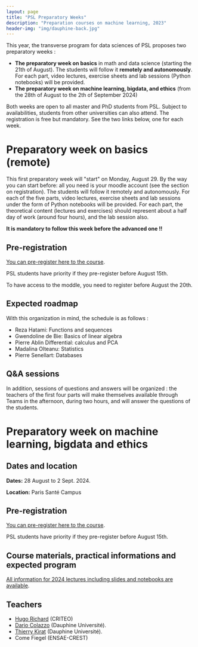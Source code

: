 ```yaml
---
layout: page
title: "PSL Preparatory Weeks"
description: "Preparation courses on machine learning, 2023"
header-img: "img/dauphine-back.jpg"
---
```


This year, the transverse program for data sciences of PSL proposes two preparatory weeks :
- **The preparatory week on basics** in math and data science (starting the 21th of August). The students will follow it **remotely and autonomously**. For each part, video lectures, exercise sheets and lab sessions (Python notebooks) will be provided.
- **The preparatory week on machine learning, bigdata, and  ethics**  (from the 28th of August to the 2th of September 2024) 

Both weeks are open to all master and PhD students from PSL. Subject
to availabilities, students from other universities can also
attend. The registration is free but mandatory.  See the two links
below, one for each week.

# Preparatory week on basics (remote)

This first preparatory week will "start" on Monday, August 29. By the way you can start before: all you need is your moodle account (see the section on registration). 
The students will follow it remotely and autonomously. For each of the five parts, video lectures, exercise sheets and lab
sessions under the form of Python notebooks will be provided. For each part, the theoretical
content (lectures and exercises) should represent about a half day of work (around four hours),
and the lab session also.

**It is mandatory to follow this week before the advanced one !!**

## Pre-registration

[You can pre-register here to the course](https://forms.gle/h7HJq9ECu6WiS4ZC6).

PSL students have priority if they pre-register before August 15th. 

To have access to the moddle, you need to register before August the 20th. 

## Expected roadmap

With this organization in mind, the schedule is as follows :
- Reza Hatami: Functions and sequences 
- Gwendoline de Bie: Basics of linear algebra
- Pierre Ablin Differential: calculus and PCA
- Madalina Olteanu: Statistics
- Pierre Senellart: Databases


## Q&A sessions

In addition, sessions of questions and answers will be organized : the teachers of the first
four parts will make themselves available through Teams in the afternoon, during two hours, and will answer the
questions of the students.



# Preparatory week on machine learning, bigdata and ethics

## Dates and location


__Dates:__ 28 August to  2 Sept. 2024.

__Location:__ Paris Santé Campus 



## Pre-registration

[You can pre-register here to the course](https://forms.gle/s4ykUCfsVVYBpuJZ6).

PSL students have priority if they pre-register before August 15th.



## Course materials, practical informations and expected program


[All information for 2024 lectures including slides and notebooks are available](https://data-psl.github.io/lectures2024/). 


## Teachers

- [Hugo Richard](https://hugorichard.github.io/) (CRITEO)
- [Dario Colazzo](https://www.lamsade.dauphine.fr/~colazzo/) (Dauphine Université).
- [Thierry Kirat](https://irisso.dauphine.fr/membres/detail-cv.html?tx_sngprofiles_displayprofiles%5Bprofile%5D=2548&tx_sngprofiles_displayprofiles%5Baction%5D=show&tx_sngprofiles_displayprofiles%5Bcontroller%5D=Profile&cHash=172591dfb873872cfb5df5536a3e51cc) (Dauphine Université).
- Come Fiegel (ENSAE-CREST)

